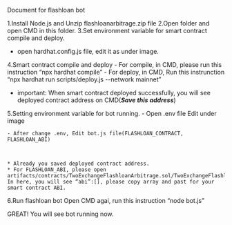 Document for flashloan bot

1.Install Node.js and Unzip flashloanarbitrage.zip file
2.Open folder and open CMD in this folder.
3.Set environment variable for smart contract compile and deploy.
-  open hardhat.config.js file, edit it as under image.



4.Smart contract compile and deploy
     -  For compile, in CMD, please run this instruction
	“npx hardhat compile”
     -  For deploy, in CMD, Run this instrunction
                “npx hardhat run scripts/deploy.js --network mainnet”
* important:
	When smart contract deployed successfully, you will see 	deployed contract address on CMD(***Save this 	address***)

5.Setting environment variable for bot running.
	- Open .env file
	Edit under image


	- After change .env, Edit bot.js file(FLASHLOAN_CONTRACT, FLASHLOAN_ABI)
	
	

	* Already you saved deployed contract address.
	* For FLASHLOAN_ABI, please open 	artifacts/contracts/TwoExchangeFlashloanArbitrage.sol/TwoExchangeFlashloanArbitrage.json
	In here, you will see “abi”:[], please copy array and past for your 	smart contract ABI.

6.Run flashloan bot
Open CMD agai, run this instruction 
 “node bot.js”

GREAT!
You will see bot running now.

